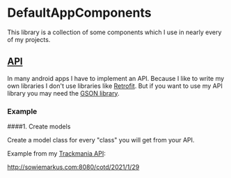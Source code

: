 # DefaultAppComponents

This library is a collection of some components which I use in nearly every of my projects.

## <a href="https://github.com/SoWieMarkus/DefaultAppComponents/tree/master/defaultAppComponents/src/main/java/markus/wieland/defaultappelements/api">API</a>

In many android apps I have to implement an API. Because I like to write my own libraries I don't use libraries like <a href="https://square.github.io/retrofit/">Retrofit</a>.
But if you want to use my API library you may need the <a href="https://github.com/google/gson">GSON library</a>.

### Example

####1. Create models

Create a model class for every "class" you will get from your API. 

Example from my <a href="https://github.com/SoWieMarkus/TrackmaniaCOTDApi">Trackmania API</a>:

http://sowiemarkus.com:8080/cotd/2021/1/29












